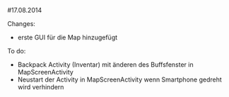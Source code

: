 #17.08.2014

Changes:
* erste GUI für die Map hinzugefügt

To do:
* Backpack Activity (Inventar) mit änderen des Buffsfenster in MapScreenActivity
* Neustart der Activity in MapScreenActivity wenn Smartphone gedreht wird verhindern 
